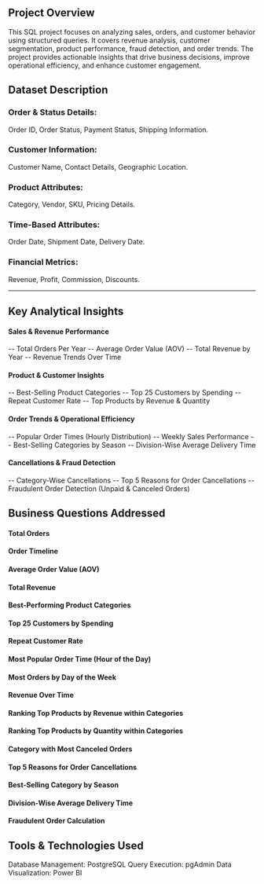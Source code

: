 ## Project Overview
This SQL project focuses on analyzing sales, orders, and customer behavior using structured queries. It covers revenue analysis, customer segmentation, product performance, fraud detection, and order trends. The project provides actionable insights that drive business decisions, improve operational efficiency, and enhance customer engagement.


## Dataset Description

### Order & Status Details:
Order ID, Order Status, Payment Status, Shipping Information.
### Customer Information:
Customer Name, Contact Details, Geographic Location.
### Product Attributes:
Category, Vendor, SKU, Pricing Details.
### Time-Based Attributes:
Order Date, Shipment Date, Delivery Date.
### Financial Metrics:
Revenue, Profit, Commission, Discounts.

-----------

## Key Analytical Insights

#### Sales & Revenue Performance
-- Total Orders Per Year
-- Average Order Value (AOV)
-- Total Revenue by Year
-- Revenue Trends Over Time
#### Product & Customer Insights
-- Best-Selling Product Categories
-- Top 25 Customers by Spending
-- Repeat Customer Rate
-- Top Products by Revenue & Quantity
#### Order Trends & Operational Efficiency
-- Popular Order Times (Hourly Distribution)
-- Weekly Sales Performance
-- Best-Selling Categories by Season
-- Division-Wise Average Delivery Time
#### Cancellations & Fraud Detection
-- Category-Wise Cancellations
-- Top 5 Reasons for Order Cancellations
-- Fraudulent Order Detection (Unpaid & Canceled Orders)


## Business Questions Addressed

 #### Total Orders
 #### Order Timeline
 #### Average Order Value (AOV)
 #### Total Revenue
 #### Best-Performing Product Categories
 #### Top 25 Customers by Spending
 #### Repeat Customer Rate
 #### Most Popular Order Time (Hour of the Day)
 #### Most Orders by Day of the Week
 #### Revenue Over Time
 #### Ranking Top Products by Revenue within Categories
 #### Ranking Top Products by Quantity within Categories
 #### Category with Most Canceled Orders
 #### Top 5 Reasons for Order Cancellations
 #### Best-Selling Category by Season
 #### Division-Wise Average Delivery Time
 #### Fraudulent Order Calculation


## Tools & Technologies Used

Database Management: PostgreSQL
Query Execution: pgAdmin
Data Visualization: Power BI
